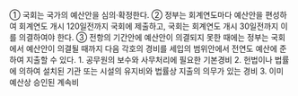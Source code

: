 ① 국회는 국가의 예산안을 심의·확정한다.
② 정부는 회계연도마다 예산안을 편성하여 회계연도 개시 120일전까지 국회에 제출하고, 국회는 회계연도 개시 30일전까지 이를 의결하여야 한다.
③ 전항의 기간안에 예산안이 의결되지 못한 때에는 정부는 국회에서 예산안이 의결될 때까지 다음 각호의 경비를 세입의 범위안에서 전연도 예산에 준하여 지출할 수 있다.
	1. 공무원의 보수와 사무처리에 필요한 기본경비
	2. 헌법이나 법률에 의하여 설치된 기관 또는 시설의 유지비와 법률상 지출의 의무가 있는 경비
	3. 이미 예산상 승인된 계속비

